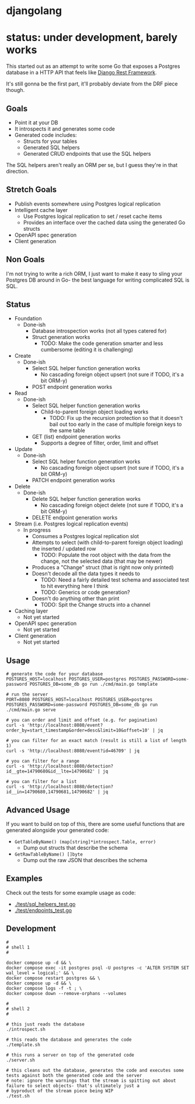 # djangolang

# status: under development, barely works

This started out as an attempt to write some Go that exposes a Postgres database in a HTTP API that feels like [Django Rest Framework](https://www.django-rest-framework.org/).

It's still gonna be the first part, it'll probably deviate from the DRF piece though.

## Goals

-   Point it at your DB
-   It introspects it and generates some code
-   Generated code includes:
    -   Structs for your tables
    -   Generated SQL helpers
    -   Generated CRUD endpoints that use the SQL helpers

The SQL helpers aren't really an ORM per se, but I guess they're in that direction.

## Stretch Goals

-   Publish events somewhere using Postgres logical replication
-   Intelligent cache layer
    -   Use Postgres logical replication to set / reset cache items
    -   Provides an interface over the cached data using the generated Go structs
-   OpenAPI spec generation
-   Client generation

## Non Goals

I'm not trying to write a rich ORM, I just want to make it easy to sling your Postgres DB around in Go- the best language for writing complicated SQL is SQL.

## Status

-   Foundation
    -   Done-ish
        -   Database introspection works (not all types catered for)
        -   Struct generation works
            -   TODO: Make the code generation smarter and less cumbersome (editing it is challenging)
-   Create
    -   Done-ish
        -   Select SQL helper function generation works
            -   No cascading foreign object upsert (not sure if TODO, it's a bit ORM-y)
        -   POST endpoint generation works
-   Read
    -   Done-ish
        -   Select SQL helper function generation works
            -   Child-to-parent foreign object loading works
                -   TODO: Fix up the recursion protection so that it doesn't bail out too early in the case of multiple foreign keys to the same table
        -   GET (list) endpoint generation works
            -   Supports a degree of filter, order, limit and offset
-   Update
    -   Done-ish
        -   Select SQL helper function generation works
            -   No cascading foreign object upsert (not sure if TODO, it's a bit ORM-y)
        -   PATCH endpoint generation works
-   Delete
    -   Done-ish
        -   Delete SQL helper function generation works
            -   No cascading foreign object delete (not sure if TODO, it's a bit ORM-y)
        -   DELETE endpoint generation works
-   Stream (i.e. Postgres logical replication events)
    -   In progress
        -   Consumes a Postgres logical replication slot
        -   Attempts to select (with child-to-parent foreign object loading) the inserted / updated row
            -   TODO: Populate the root object with the data from the change, not the selected data (that may be newer)
        -   Produces a "Change" struct (that is right now only printed)
        -   Doesn't decode all the data types it needs to
            -   TODO: Need a fairly detailed test schema and associated test to hit everything here I think
            -   TODO: Generics or code generation?
        -   Doesn't do anything other than print
            -   TODO: Spit the Change structs into a channel
-   Caching layer
    -   Not yet started
-   OpenAPI spec generation
    -   Not yet started
-   Client generation
    -   Not yet started

## Usage

```shell
# generate the code for your database
POSTGRES_HOST=localhost POSTGRES_USER=postgres POSTGRES_PASSWORD=some-password POSTGRES_DB=some_db go run ./cmd/main.go template

# run the server
PORT=8080 POSTGRES_HOST=localhost POSTGRES_USER=postgres POSTGRES_PASSWORD=some-password POSTGRES_DB=some_db go run ./cmd/main.go serve

# you can order and limit and offset (e.g. for pagination)
curl -s 'http://localhost:8080/event?order_by=start_timestamp&order=desc&limit=10&offset=10' | jq

# you can filter for an exact match (result is still a list of length 1)
curl -s 'http://localhost:8080/event?id=46709' | jq

# you can filter for a range
curl -s 'http://localhost:8080/detection?id__gte=14790680&id__lte=14790682' | jq

# you can filter for a list
curl -s 'http://localhost:8080/detection?id__in=14790680,14790681,14790682' | jq
```

## Advanced Usage

If you want to build on top of this, there are some useful functions that are generated alongside your generated code:

-   `GetTableByName() (map[string]*introspect.Table, error)`
    -   Dump out structs that describe the schema
-   `GetRawTableByName() []byte`
    -   Dump out the raw JSON that describes the schema

## Examples

Check out the tests for some example usage as code:

-   [./test/sql_helpers_test.go](test/sql_helpers_test.go)
-   [./test/endpoints_test.go](test/endpoints_test.go)

## Development

```shell
#
# shell 1
#

docker compose up -d && \
docker compose exec -it postgres psql -U postgres -c 'ALTER SYSTEM SET wal_level = logical;' && \
docker compose restart postgres && \
docker compose up -d && \
docker compose logs -f -t ; \
docker compose down --remove-orphans --volumes

#
# shell 2
#

# this just reads the database
./introspect.sh

# this reads the database and generates the code
./template.sh

# this runs a server on top of the generated code
./server.sh

# this cleans out the database, generates the code and executes some tests against both the generated code and the server
# note: ignore the warnings that the stream is spitting out about failure to select objects- that's ultimately just a
# byproduct of the stream piece being WIP
./test.sh
```
